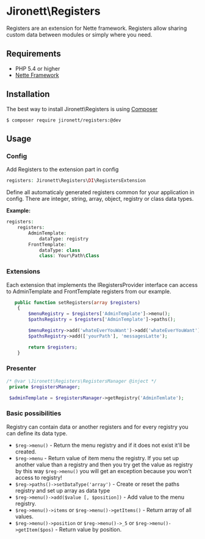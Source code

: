 # Jironett\Registers

Registers are an extension for Nette framework. Registers allow sharing custom data between modules or simply where you need.

## Requirements

* PHP 5.4 or higher
* [Nette Framework](http://nette.org/)

## Installation

The best way to install Jironett\Registers is using [Composer](https://getcomposer.com)

```shell
$ composer require jironett/registers:@dev
```

## Usage

### Config

Add Registers to the extension part in config

```php
registers: Jironett\Registers\DI\RegistersExtension
```
Define all automaticaly generated registers common for your application in config.
There are integer, string, array, object, registry or class data types.

**Example:**

```php
registers:
    registers:
        AdminTemplate:
            dataType: registry
        FrontTemplate:
            dataType: class
            class: Your\Path\Class

```

### Extensions

Each extension that implements the IRegistersProvider interface can access to AdminTemplate and FrontTemplate registers from our example.

```php
   public function setRegisters(array $registers)
    {
        $menuRegistry = $registers['AdminTemplate']->menu();
        $pathsRegistry = $registers['AdminTemplate']->paths();

        $menuRegistry->add('whateEverYouWant')->add('whateEverYouWant')->add('whateEverYouWant');
        $pathsRegistry->add(['yourPath'], 'messagesLatte');

        return $registers;
    }
```

### Presenter

```php
/* @var \Jironett\Registers\RegistersManager @inject */
 private $registersManager;

 $adminTemplate = $registersManager->getRegistry('AdminTemlate');
```

### Basic possibilities

Registry can contain data or another registers and for every registry you can define its data type.

* `$reg->menu()` - Return the menu registry and if it does not exist it'll be created.
* `$reg->menu` - Return value of item menu the registry. If you set up another value than a registry and then you try get the value as registry by this way `$reg->menu()` you will get an exception because you won't access to registry!
* `$reg->paths()->setDataType('array')` - Create or reset the paths registry and set up array as data type
* `$reg->menu()->add($value [, $position])` - Add value to the menu registry.
* `$reg->menu()->items` or `$reg->menu()->getItems()` - Return array of all values.
* `$reg->menu()->position` or `$reg->menu()->_5` or `$reg->menu()->getItem($pos)` - Return value by position.